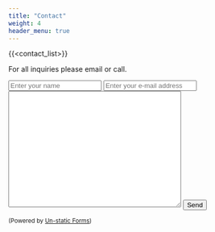 ```yaml
---
title: "Contact"
weight: 4
header_menu: true
---
```


{{<contact_list>}}

For all inquiries please email or call.

<form method="post" action="https://forms.un-static.com/forms/3dbeda8d277792abdabff98d1f7a7a976fce06de">
  <input type="text" name="name" placeholder="Enter your name" required>
  <input type="email" name="email" placeholder="Enter your e-mail address" required>
  <textarea name="message" cols="40" rows="15"></textarea>
  <button type="submit">Send</button>
  <div class="text-center">
    <p><small>(Powered by <a rel="nofollow" href="Un-static Forms">Un-static Forms</a>)</small></p>
  </div>
</form>

